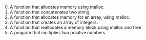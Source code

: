 0. A function that allocates memory using malloc.
1. A function that concatenates two string
2. A function that allocates memory for an array, using malloc.
3. A function that creates an array of integers.
4. A function that reallocates a memory block using malloc and free
5. A program that multiplies two positive numbers. 
